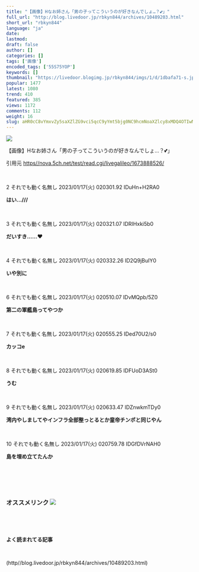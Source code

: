 ```yaml
---
title: "【画像】Hなお姉さん「男の子ってこういうのが好きなんでしょ…？💕」"
full_url: "http://blog.livedoor.jp/rbkyn844/archives/10489203.html"
short_url: "rbkyn844"
language: "ja"
date: 
lastmod: 
draft: false
author: []
categories: []
tags: ['画像']
encoded_tags: ['55S75YOP']
keywords: []
thumbnail: "https://livedoor.blogimg.jp/rbkyn844/imgs/1/d/1dbafa71-s.jpg"
popular: 1477
latest: 1080
trend: 410
featured: 385
views: 1172
comments: 112
weight: 16
slug: aHR0cC8vYmxvZy5saXZlZG9vci5qcC9yYmt5bjg0NC9hcmNoaXZlcy8xMDQ4OTIwMy5odG1s
---
```


![](https://livedoor.blogimg.jp/rbkyn844/imgs/1/d/1dbafa71-s.jpg)

<div><p>【画像】Hなお姉さん「男の子ってこういうのが好きなんでしょ…？💕」</p><p>引用元 <a title='' target='_blank' href='https//nova.5ch.net/test/read.cgi/livegalileo/1673888526/'>https//nova.5ch.net/test/read.cgi/livegalileo/1673888526/ </a> </p><br> <p class='res1'>2 それでも動く名無し 2023/01/17(火) 020301.92 IDuHn+H2RA0 </p> <p class='res2'><b> はい…/// </b></p><br> <p class='res1'>3 それでも動く名無し 2023/01/17(火) 020321.07 IDRIHxki5b0 </p> <p class='res2'><b> だいすき……♥ </b></p><br> <p class='no-pc'></p> <p class='res1'>4 それでも動く名無し 2023/01/17(火) 020332.26 ID2Q9jBuIY0 </p> <p class='res2'><b> いや別に </b></p><br> <p class='res1'>6 それでも動く名無し 2023/01/17(火) 020510.07 IDvMQpb/5Z0 </p> <p class='res2'><b> 第二の軍艦島ってやつか </b></p><br> <p class='res1'>7 それでも動く名無し 2023/01/17(火) 020555.25 IDed70U2/s0 </p> <p class='res2'><b> カッコe </b></p><br> <p class='res1'>8 それでも動く名無し 2023/01/17(火) 020619.85 IDFUoD3ASt0 </p> <p class='res2'><b> うむ </b></p><br> <p class='res1'>9 それでも動く名無し 2023/01/17(火) 020633.47 IDZnwkmTDy0 </p> <p class='res2'><b> 湾内やしましてやインフラ全部整っとるとか童帝チンポと同じやん </b></p><br> <p class='res1'>10 それでも動く名無し 2023/01/17(火) 020759.78 IDGfDVrNAH0 </p> <p class='res2'><b> 島を埋め立てたんか </b></p><br> <p id='5077e33f033c4e934bb013c7c4eb8bbd'> </p><br> <br> <p class='no-pc'></p> <h3 class='linkh'>オススメリンク <img src='http//blog.livedoor.jp/rbkyn844/ftp/fusagikom-fikergh.png'></h3> <p class='link2'> </p><br> <p class='no-pc'></p> <p class='no-pc'><br><p><b>よく読まれてる記事</b></p><br></p> </div>

(http//blog.livedoor.jp/rbkyn844/archives/10489203.html)
